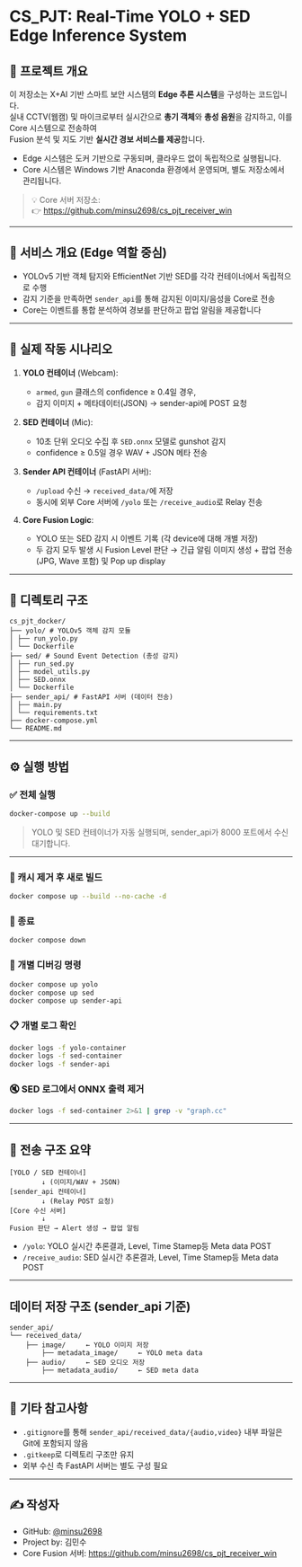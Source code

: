 # CS_PJT: Real-Time YOLO + SED Edge Inference System

## 📌 프로젝트 개요

이 저장소는 X+AI 기반 스마트 보안 시스템의 **Edge 추론 시스템**을 구성하는 코드입니다.  
실내 CCTV(웹캠) 및 마이크로부터 실시간으로 **총기 객체**와 **총성 음원**을 감지하고, 이를 Core 시스템으로 전송하여  
Fusion 분석 및 지도 기반 **실시간 경보 서비스를 제공**합니다.

- Edge 시스템은 도커 기반으로 구동되며, 클라우드 없이 독립적으로 실행됩니다.
- Core 시스템은 Windows 기반 Anaconda 환경에서 운영되며, 별도 저장소에서 관리됩니다.

> 💡 Core 서버 저장소:  
👉 https://github.com/minsu2698/cs_pjt_receiver_win

---

## 🧩 서비스 개요 (Edge 역할 중심)

- YOLOv5 기반 객체 탐지와 EfficientNet 기반 SED를 각각 컨테이너에서 독립적으로 수행
- 감지 기준을 만족하면 `sender_api`를 통해 감지된 이미지/음성을 Core로 전송
- Core는 이벤트를 통합 분석하여 경보를 판단하고 팝업 알림을 제공합니다

---

## 🎯 실제 작동 시나리오

1. **YOLO 컨테이너** (Webcam):
   - `armed`, `gun` 클래스의 confidence ≥ 0.4일 경우,
   - 감지 이미지 + 메타데이터(JSON) → sender-api에 POST 요청

2. **SED 컨테이너** (Mic):
   - 10초 단위 오디오 수집 후 `SED.onnx` 모델로 gunshot 감지
   - confidence ≥ 0.5일 경우 WAV + JSON 메타 전송

3. **Sender API 컨테이너** (FastAPI 서버):
   - `/upload` 수신 → `received_data/`에 저장
   - 동시에 외부 Core 서버에 `/yolo` 또는 `/receive_audio`로 Relay 전송

4. **Core Fusion Logic**:
   - YOLO 또는 SED 감지 시 이벤트 기록 (각 device에 대해 개별 저장)
   - 두 감지 모두 발생 시 Fusion Level 판단 → 긴급 알림 이미지 생성 + 팝업 전송 (JPG, Wave 포함) 및 Pop up display


---

## 📂 디렉토리 구조

```
cs_pjt_docker/
├── yolo/ # YOLOv5 객체 감지 모듈
│ ├── run_yolo.py
│ └── Dockerfile
├── sed/ # Sound Event Detection (총성 감지)
│ ├── run_sed.py
│ ├── model_utils.py
│ ├── SED.onnx
│ └── Dockerfile
├── sender_api/ # FastAPI 서버 (데이터 전송)
│ ├── main.py
│ └── requirements.txt
├── docker-compose.yml
└── README.md
```

---

## ⚙️ 실행 방법

### ✅ 전체 실행

```bash
docker-compose up --build
```

> YOLO 및 SED 컨테이너가 자동 실행되며, sender_api가 8000 포트에서 수신 대기합니다.

---

### 🔄 캐시 제거 후 새로 빌드

```bash
docker compose up --build --no-cache -d
```

### 🛑 종료
```bash
docker compose down
```

### 🧪 개별 디버깅 명령

```bash
docker compose up yolo
docker compose up sed
docker compose up sender-api
```

### 📋 개별 로그 확인

```bash
docker logs -f yolo-container
docker logs -f sed-container
docker logs -f sender-api
```

### 🔇 SED 로그에서 ONNX 출력 제거

```bash
docker logs -f sed-container 2>&1 | grep -v "graph.cc"
```

---
## 🔁 전송 구조 요약

```
[YOLO / SED 컨테이너]
        ↓ (이미지/WAV + JSON)
[sender_api 컨테이너]
        ↓ (Relay POST 요청)
[Core 수신 서버]
        ↓
Fusion 판단 → Alert 생성 → 팝업 알림

```

- `/yolo`: YOLO 실시간 추론결과, Level, Time Stamep등 Meta data POST
- `/receive_audio`: SED 실시간 추론결과, Level, Time Stamep등 Meta data POST

---

## 데이터 저장 구조 (sender_api 기준)

```
sender_api/
└── received_data/
    ├── image/     ← YOLO 이미지 저장
        ├── metadata_image/     ← YOLO meta data
    ├── audio/     ← SED 오디오 저장
        ├── metadata_audio/     ← SED meta data
```

---

## 📄 기타 참고사항

- `.gitignore`를 통해 `sender_api/received_data/{audio,video}` 내부 파일은 Git에 포함되지 않음
- `.gitkeep`로 디렉토리 구조만 유지
- 외부 수신 측 FastAPI 서버는 별도 구성 필요

---

## ✍️ 작성자

- GitHub: [@minsu2698](https://github.com/minsu2698)
- Project by: 김민수
- Core Fusion 서버: https://github.com/minsu2698/cs_pjt_receiver_win
